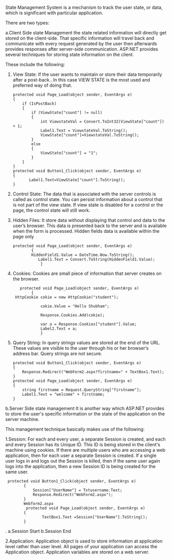 State Management System is a mechanism to track the user state, or data, which is significant with particular application. 

There are two types: 

a.Client Side state Management the state related information will directly get stored on the client-side. That specific information will travel back and communicate with every request generated by the user then afterwards provides responses after server-side communication. ASP.NET provides several techniques for storing state information on the client. 

These include the following:

1. View State: If the user wants to maintain or store their data temporarily after a post-back.. In this case VIEW STATE is the most used and preferred way of doing that. 

    

   ```
   protected void Page_Load(object sender, EventArgs e)
   {
       if (IsPostBack)
       {
           if (ViewState["count"] != null)
           {
               int ViewstateVal = Convert.ToInt32(ViewState["count"]) + 1;
               Label1.Text = ViewstateVal.ToString();
               ViewState["count"]=ViewstateVal.ToString();
           }
           else
           {
               ViewState["count"] = "1";
           }
       }
   }
   protected void Button1_Click(object sender, EventArgs e)
   {
          Label1.Text=ViewState["count"].ToString();
   }
   ```

   

2. Control State: The data that is associated with the server controls is called as control state. You can persist information about a control that is not part of the view state. If view state is disabled for a control or the page, the control state will still work.

3. Hidden Files: It store data without displaying that control and data to the user’s browser. This data is presented back to the server and is available when the form is processed. Hidden fields data is available within the page only 

   ```
   protected void Page_Load(object sender, EventArgs e)
           {
           HiddenField1.Value = DateTime.Now.ToString();
              Label1.Text = Convert.ToString(HiddenField1.Value);
               }
   ```

   

4. Cookies: Cookies are small piece of information that server creates on the browser.

   ```
      protected void Page_Load(object sender, EventArgs e)
           {
    HttpCookie cokie = new HttpCookie("student");
               
               cokie.Value = "Hello Shubham";
              
               Response.Cookies.Add(cokie);
              
               var a = Response.Cookies["student"].Value;
               Label2.Text = a;
               }
   ```

   

5. Query String: In query strings values are stored at the end of the URL. These values are visible to the user through his or her browser’s address bar. Query strings are not secure.

   ```
   protected void Button1_Click(object sender, EventArgs e)   
   {  
       Response.Redirect("WebForm2.aspx?firstname=" + TextBox1.Text);  
   }  
   protected void Page_Load(object sender, EventArgs e)   
   {  
       string firstname = Request.QueryString["firstname"];   
       Label1.Text = "welcome" + firstname;  
   }  
   ```

   

b.Server Side state management
It is another way which ASP.NET provides to store the user's specific information or the state of the application on the server machine. 

This management technique basically makes use of the following: 

1.Session: For each and every user, a separate Session is created, and each and every Session has its Unique ID. This ID is being stored in the client's machine using cookies. If there are multiple users who are accessing a web application, then for each user a separate Session is created. If a single user logs in and logs out the Session is killed, then if the same user again logs into the application, then a new Session ID is being created for the same user.

```
 protected void Button1_Click(object sender, EventArgs e)
        {
            Session["UserName"] = Txtusername.Text;
            Response.Redirect("WebForm2.aspx");
        }
        Webform2.aspx
         protected void Page_Load(object sender, EventArgs e)
        {
                TextBox1.Text =Session["UserName"].ToString();
        }
```

. a.Session Start  b.Session End

 2.Application: Application object is used to store information at application level rather than user level. All pages of your application can access the Application object. Application variables are stored on a web server.